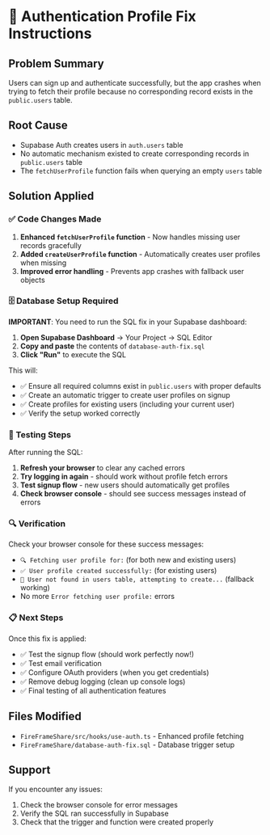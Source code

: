 # 🔧 Authentication Profile Fix Instructions

## Problem Summary

Users can sign up and authenticate successfully, but the app crashes when trying to fetch their profile because no corresponding record exists in the `public.users` table.

## Root Cause

- Supabase Auth creates users in `auth.users` table
- No automatic mechanism existed to create corresponding records in `public.users` table
- The `fetchUserProfile` function fails when querying an empty `users` table

## Solution Applied

### ✅ Code Changes Made

1. **Enhanced `fetchUserProfile` function** - Now handles missing user records gracefully
2. **Added `createUserProfile` function** - Automatically creates user profiles when missing
3. **Improved error handling** - Prevents app crashes with fallback user objects

### 🗄️ Database Setup Required

**IMPORTANT**: You need to run the SQL fix in your Supabase dashboard:

1. **Open Supabase Dashboard** → Your Project → SQL Editor
2. **Copy and paste** the contents of `database-auth-fix.sql`
3. **Click "Run"** to execute the SQL

This will:

- ✅ Ensure all required columns exist in `public.users` with proper defaults
- ✅ Create an automatic trigger to create user profiles on signup
- ✅ Create profiles for existing users (including your current user)
- ✅ Verify the setup worked correctly

### 🧪 Testing Steps

After running the SQL:

1. **Refresh your browser** to clear any cached errors
2. **Try logging in again** - should work without profile fetch errors
3. **Test signup flow** - new users should automatically get profiles
4. **Check browser console** - should see success messages instead of errors

### 🔍 Verification

Check your browser console for these success messages:

- `🔍 Fetching user profile for:` (for both new and existing users)
- `✅ User profile created successfully:` (for existing users)
- `🔄 User not found in users table, attempting to create...` (fallback working)
- No more `Error fetching user profile:` errors

### 📋 Next Steps

Once this fix is applied:

- ✅ Test the signup flow (should work perfectly now!)
- ✅ Test email verification
- ✅ Configure OAuth providers (when you get credentials)
- ✅ Remove debug logging (clean up console logs)
- ✅ Final testing of all authentication features

## Files Modified

- `FireFrameShare/src/hooks/use-auth.ts` - Enhanced profile fetching
- `FireFrameShare/database-auth-fix.sql` - Database trigger setup

## Support

If you encounter any issues:

1. Check the browser console for error messages
2. Verify the SQL ran successfully in Supabase
3. Check that the trigger and function were created properly

